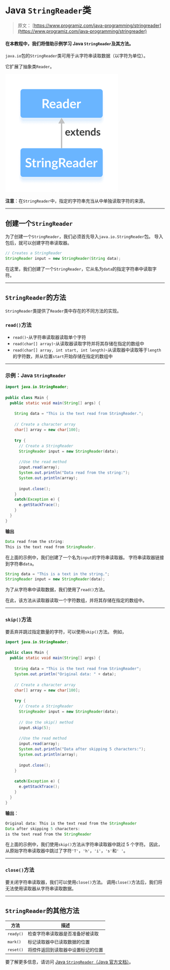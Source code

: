 # Java `StringReader`类

> 原文： [https://www.programiz.com/java-programming/stringreader](https://www.programiz.com/java-programming/stringreader)

#### 在本教程中，我们将借助示例学习 Java `StringReader`及其方法。

`java.io`包的`StringReader`类可用于从字符串读取数据（以字符为单位）。

它扩展了抽象类`Reader`。

![The StringReader class is a subclass of Java Reader.](img/a07bf3107ba50dcf35a73cb845203c73.png "Java String Reader")

**注意**：在`StringReader`中，指定的字符串充当从中单独读取字符的来源。

* * *

## 创建一个`StringReader`

为了创建一个`StringReader`，我们必须首先导入`java.io.StringReader`包。 导入包后，就可以创建字符串读取器。

```java
// Creates a StringReader
StringReader input = new StringReader(String data); 
```

在这里，我们创建了一个`StringReader`，它从名为`data`的指定字符串中读取字符。

* * *

## `StringReader`的方法

`StringReader`类提供了`Reader`类中存在的不同方法的实现。

### `read()`方法

*   `read()`-从字符串读取器读取单个字符
*   `read(char[] array)`-从读取器读取字符并将其存储在指定的数组中
*   `read(char[] array, int start, int length)`-从读取器中读取等于`length`的字符数，并从位置`start`开始存储在指定的数组中

* * *

### 示例：Java `StringReader`

```java
import java.io.StringReader;

public class Main {
  public static void main(String[] args) {

    String data = "This is the text read from StringReader.";

    // Create a character array
    char[] array = new char[100];

    try {
      // Create a StringReader
      StringReader input = new StringReader(data);

      //Use the read method
      input.read(array);
      System.out.println("Data read from the string:");
      System.out.println(array);

      input.close();
    }
    catch(Exception e) {
      e.getStackTrace();
    }
  }
} 
```

**输出**

```java
Data read from the string:
This is the text read from StringReader. 
```

在上面的示例中，我们创建了一个名为`input`的字符串读取器。 字符串读取器链接到字符串`data`。

```java
String data = "This is a text in the string.";
StringReader input = new StringReader(data); 
```

为了从字符串中读取数据，我们使用了`read()`方法。

在此，该方法从读取器读取一个字符数组，并将其存储在指定的数组中。

* * *

### `skip()`方法

要丢弃并跳过指定数量的字符，可以使用`skip()`方法。 例如，

```java
import java.io.StringReader;

public class Main {
  public static void main(String[] args) {

    String data = "This is the text read from StringReader";
    System.out.println("Original data: " + data);

    // Create a character array
    char[] array = new char[100];

    try {
      // Create a StringReader
      StringReader input = new StringReader(data);

      // Use the skip() method
      input.skip(5);

      //Use the read method
      input.read(array);
      System.out.println("Data after skipping 5 characters:");
      System.out.println(array);

      input.close();
    }

    catch(Exception e) {
      e.getStackTrace();
    }
  }
} 
```

**输出**：

```java
Original data: This is the text read from the StringReader
Data after skipping 5 characters:
is the text read from the StringReader 
```

在上面的示例中，我们使用`skip()`方法从字符串读取器中跳过 5 个字符。 因此，从原始字符串读取器中跳过了字符`'T'`，`'h'`，`'i'`，`'s'`和`' '`。

* * *

### `close()`方法

要关闭字符串读取器，我们可以使用`close()`方法。 调用`close()`方法后，我们将无法使用读取器从字符串读取数据。

* * *

## `StringReader`的其他方法

| 方法 | 描述 |
| --- | --- |
| `ready()` | 检查字符串读取器是否准备好被读取 |
| `mark()` | 标记读取器中已读取数据的位置 |
| `reset()` | 将控件返回到读取器中设置标记的位置 |

要了解更多信息，请访问 [Java `StringReader`（Java 官方文档）](https://docs.oracle.com/en/java/javase/13/docs/api/java.base/java/io/StringReader.html "Java StringReader (official Java documentation)")。